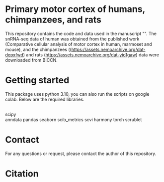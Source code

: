 # Primary motor cortex of humans, chimpanzees, and rats

This repository contains the code and data used in the manuscript "". The snRNA-seq data of human was obtained from the published work 
(Comparative cellular analysis of motor cortex in human, marmoset and mouse), 
and the chimpanzees ((https://assets.nemoarchive.org/dat-depxfwd) and rats (https://assets.nemoarchive.org/dat-yio1gaw) data were downloaded from BICCN. 

# Getting started

This package uses python 3.10, you can also run the scripts on google colab. 
Below are the required libraries. 

<br> scipy
<br> anndata
pandas
seaborn
scib_metrics
scvi
harmony
torch
scrublet

# Contact
For any questions or request, please contact the author of this repository.

# Citation
